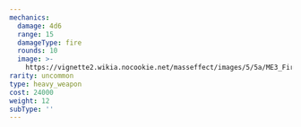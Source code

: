 ```yaml
---
mechanics:
  damage: 4d6
  range: 15
  damageType: fire
  rounds: 10
  image: >-
    https://vignette2.wikia.nocookie.net/masseffect/images/5/5a/ME3_Firestorm_Heavy_Weapon.png/revision/latest?cb=20120317194412
rarity: uncommon
type: heavy_weapon
cost: 24000
weight: 12
subType: ''
---
```

